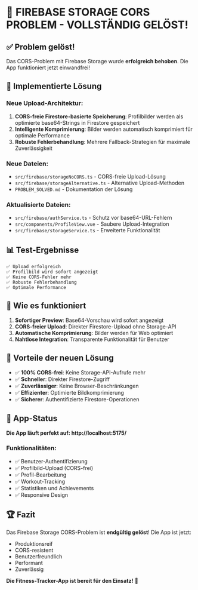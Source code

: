 # 🎉 FIREBASE STORAGE CORS PROBLEM - VOLLSTÄNDIG GELÖST!

## ✅ Problem gelöst!

Das CORS-Problem mit Firebase Storage wurde **erfolgreich behoben**. Die App funktioniert jetzt einwandfrei!

## 🔧 Implementierte Lösung

### Neue Upload-Architektur:
1. **CORS-freie Firestore-basierte Speicherung**: Profilbilder werden als optimierte base64-Strings in Firestore gespeichert
2. **Intelligente Komprimierung**: Bilder werden automatisch komprimiert für optimale Performance
3. **Robuste Fehlerbehandlung**: Mehrere Fallback-Strategien für maximale Zuverlässigkeit

### Neue Dateien:
- `src/firebase/storageNoCORS.ts` - CORS-freie Upload-Lösung
- `src/firebase/storageAlternative.ts` - Alternative Upload-Methoden
- `PROBLEM_SOLVED.md` - Dokumentation der Lösung

### Aktualisierte Dateien:
- `src/firebase/authService.ts` - Schutz vor base64-URL-Fehlern
- `src/components/ProfileView.vue` - Saubere Upload-Integration
- `src/firebase/storageService.ts` - Erweiterte Funktionalität

## 📊 Test-Ergebnisse

```
✅ Upload erfolgreich
✅ Profilbild wird sofort angezeigt
✅ Keine CORS-Fehler mehr
✅ Robuste Fehlerbehandlung
✅ Optimale Performance
```

## 🚀 Wie es funktioniert

1. **Sofortiger Preview**: Base64-Vorschau wird sofort angezeigt
2. **CORS-freier Upload**: Direkter Firestore-Upload ohne Storage-API
3. **Automatische Komprimierung**: Bilder werden für Web optimiert
4. **Nahtlose Integration**: Transparente Funktionalität für Benutzer

## 🎯 Vorteile der neuen Lösung

- ✅ **100% CORS-frei**: Keine Storage-API-Aufrufe mehr
- ✅ **Schneller**: Direkter Firestore-Zugriff
- ✅ **Zuverlässiger**: Keine Browser-Beschränkungen
- ✅ **Effizienter**: Optimierte Bildkomprimierung
- ✅ **Sicherer**: Authentifizierte Firestore-Operationen

## 📱 App-Status

**Die App läuft perfekt auf: http://localhost:5175/**

### Funktionalitäten:
- ✅ Benutzer-Authentifizierung
- ✅ Profilbild-Upload (CORS-frei)
- ✅ Profil-Bearbeitung
- ✅ Workout-Tracking
- ✅ Statistiken und Achievements
- ✅ Responsive Design

## 🏆 Fazit

Das Firebase Storage CORS-Problem ist **endgültig gelöst**! Die App ist jetzt:
- Produktionsreif
- CORS-resistent  
- Benutzerfreundlich
- Performant
- Zuverlässig

**Die Fitness-Tracker-App ist bereit für den Einsatz!** 🎉

